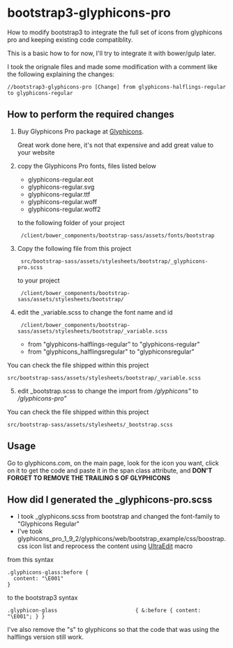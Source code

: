 # bootstrap3-glyphicons-pro
How to modify bootstrap3 to integrate the full set of icons from glyphicons pro and keeping existing code compatiblity.

This is a basic how to for now, I'll try to integrate it with bower/gulp later.

I took the orignale files and made some modification with a comment like the following explaining the changes:

    //bootstrap3-glyphicons-pro [Change] from glyphicons-halflings-regular to glyphicons-regular

## How to perform the required changes


1. Buy Glyphicons Pro package at [Glyphicons](http://glyphicons.com/). 
   
   Great work done here, it's not that expensive and add great value to your website
    
2. copy the Glyphicons Pro fonts, files listed below 
    * glyphicons-regular.eot
    * glyphicons-regular.svg
    * glyphicons-regular.ttf
    * glyphicons-regular.woff
    * glyphicons-regular.woff2

    to the following folder of your project

        /client/bower_components/bootstrap-sass/assets/fonts/bootstrap
    
3. Copy the following file from this project 
    
        src/bootstrap-sass/assets/stylesheets/bootstrap/_glyphicons-pro.scss
             
   to your project
   
        /client/bower_components/bootstrap-sass/assets/stylesheets/bootstrap/    
        
4. edit the _variable.scss to change the font name and id

        /client/bower_components/bootstrap-sass/assets/stylesheets/bootstrap/_variable.scss

    * from "glyphicons-halflings-regular" to "glyphicons-regular"
    * from "glyphicons_halflingsregular"  to "glyphiconsregular"
       
  You can check the file shipped within this project
   
    src/bootstrap-sass/assets/stylesheets/bootstrap/_variable.scss
       
5. edit _bootstrap.scss to change the import from */glyphicons"* to */glyphicons-pro"*

You can check the file shipped within this project
       
    src/bootstrap-sass/assets/stylesheets/_bootstrap.scss

## Usage

Go to glyphicons.com, on the main page, look for the icon you want, click on it to get the code and paste it in the span class attribute, and **DON'T FORGET TO REMOVE THE TRAILING S OF GLYPHICONS**
    <span class="glyphicon glyphicon-train" aria-hidden="true"></span>

## How did I generated the _glyphicons-pro.scss

* I took _glyphicons.scss from bootstrap and changed the font-family to "Glyphicons Regular"
* I've took glyphicons_pro_1_9_2/glyphicons/web/bootstrap_example/css/boostrap.css icon list and reprocess the content using [UltraEdit](https://www.ultraedit.com/) macro 

from this syntax

    .glyphicons-glass:before {
      content: "\E001"
    }
 to the bootstrap3 syntax
 
    .glyphicon-glass                         { &:before { content: "\E001"; } }

 I've also remove the "s" to glyphicons so that the code that was using the halflings version still work.
 
 
